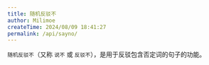 ```yaml
---
title: 随机反驳不
author: Milimoe
createTime: 2024/08/09 18:41:27
permalink: /api/sayno/
---
```


`随机反驳不`（又称 `说不` 或 `反驳不`），是用于反驳包含否定词的句子的功能。
